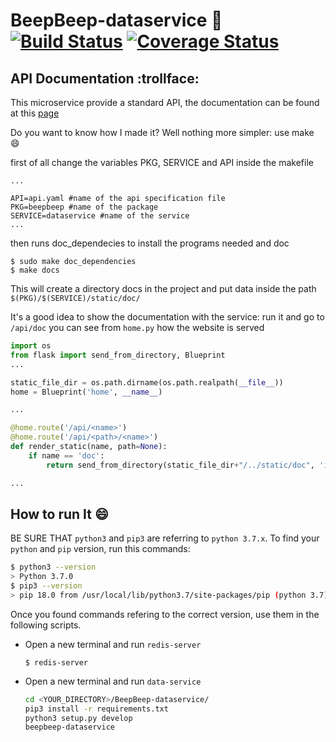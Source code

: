# BeepBeep-dataservice :runner: [![Build Status](https://travis-ci.org/MFranceschi6/BeepBeep-dataservice.svg?branch=master)](https://travis-ci.org/MFranceschi6/BeepBeep-dataservice) [![Coverage Status](https://coveralls.io/repos/github/MFranceschi6/BeepBeep-dataservice/badge.svg?branch=master)](https://coveralls.io/github/MFranceschi6/BeepBeep-dataservice?branch=master)

## API Documentation :trollface:

This microservice provide a standard API, the documentation can be found at this [page](https://mfranceschi6.github.io/BeepBeep-dataservice)

Do you want to know how I made it? Well nothing more simpler: use make :smile:

first of all change the variables PKG, SERVICE and API inside the makefile

```
...

API=api.yaml #name of the api specification file
PKG=beepbeep #name of the package
SERVICE=dataservice #name of the service
...

```

then runs doc_dependecies to install the programs needed
and doc

```
$ sudo make doc_dependencies
$ make docs
```

This will create a directory docs in the project and put data inside the path `$(PKG)/$(SERVICE)/static/doc/`

It's a good idea to show the documentation with the service: run it and go to `/api/doc` you can see from `home.py` how the website is served

```python
import os
from flask import send_from_directory, Blueprint
...

static_file_dir = os.path.dirname(os.path.realpath(__file__))
home = Blueprint('home', __name__)

...

@home.route('/api/<name>')
@home.route('/api/<path>/<name>')
def render_static(name, path=None):
    if name == 'doc':
        return send_from_directory(static_file_dir+"/../static/doc", 'index.html')

...
```



## How to run It :smile:

BE SURE THAT `python3` and `pip3` are referring to `python 3.7.x`.
To find your `python` and `pip` version, run this commands:

```bash
$ python3 --version
> Python 3.7.0
$ pip3 --version
> pip 18.0 from /usr/local/lib/python3.7/site-packages/pip (python 3.7)
```


Once you found commands refering to the correct version, use them in the following scripts.

- Open a new terminal and run `redis-server`

  `$ redis-server`

- Open a new terminal and run `data-service`

  ```bash
  cd <YOUR_DIRECTORY>/BeepBeep-dataservice/
  pip3 install -r requirements.txt
  python3 setup.py develop
  beepbeep-dataservice
  ```
